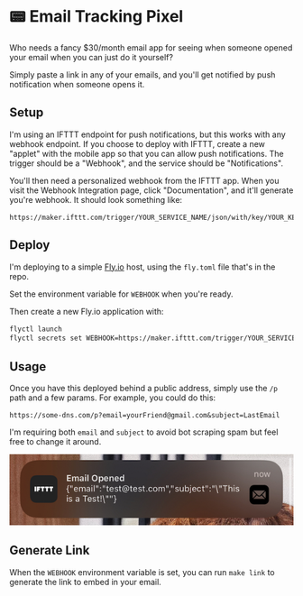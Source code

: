 # 📟 Email Tracking Pixel

Who needs a fancy $30/month email app for seeing when someone opened your email when you can just do it yourself?

Simply paste a link in any of your emails, and you'll get notified by push notification when someone opens it.

## Setup

I'm using an IFTTT endpoint for push notifications, but this works with any webhook endpoint. If you choose to deploy with IFTTT, create a new "applet" with the mobile app so that you can allow push notifications. The trigger should be a "Webhook", and the service should be "Notifications".

You'll then need a personalized webhook from the IFTTT app. When you visit the Webhook Integration page, click "Documentation", and it'll generate you're webhook. It should look something like:

```
https://maker.ifttt.com/trigger/YOUR_SERVICE_NAME/json/with/key/YOUR_KEY
```

## Deploy

I'm deploying to a simple [Fly.io](https://fly.io) host, using the `fly.toml` file that's in the repo.

Set the environment variable for `WEBHOOK` when you're ready.

Then create a new Fly.io application with:

```bash
flyctl launch
flyctl secrets set WEBHOOK=https://maker.ifttt.com/trigger/YOUR_SERVICE_NAME/json/with/key/YOUR_KEY
```

## Usage

Once you have this deployed behind a public address, simply use the `/p` path and a few params. For example, you could do this:

```
https://some-dns.com/p?email=yourFriend@gmail.com&subject=LastEmail
```

I'm requiring both `email` and `subject` to avoid bot scraping spam but feel free to change it around.

![Example Push Notification](asset/example.jpg)

## Generate Link

When the `WEBHOOK` environment variable is set, you can run `make link` to generate the link to embed in your email.
